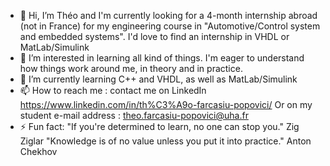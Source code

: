 - 👋 Hi, I’m Théo and I'm currently looking for a 4-month internship abroad (not in France) for my engineering course in "Automotive/Control system and embedded systems".
     I'd love to find an internship in VHDL or MatLab/Simulink
- 👀 I’m interested in learning all kind of things. I'm eager to understand how things work around me, in theory and in practice.
- 🌱 I’m currently learning C++ and VHDL, as well as MatLab/Simulink
- 📫 How to reach me : contact me on LinkedIn
            https://www.linkedin.com/in/th%C3%A9o-farcasiu-popovici/
    Or on my student e-mail address :
            theo.farcasiu-popovici@uha.fr
- ⚡ Fun fact: "If you're determined to learn, no one can stop you."  	Zig Ziglar
                "Knowledge is of no value unless you put it into practice." 	Anton Chekhov

<!---
TFCS28480/TFCS28480 is a ✨ special ✨ repository because its `README.md` (this file) appears on your GitHub profile.
You can click the Preview link to take a look at your changes.
--->

